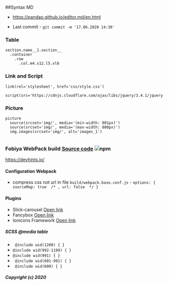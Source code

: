 
##Syntax MD

* https://pandao.github.io/editor.md/en.html

* Last commit -  ``git commit -m '17.06.2020 14:30'``




### Table
```
section.name__1.section__
  .container
    .row
      .col.m4.s12.l5.xl6
```
### Link and Script
```
link(rel='stylesheet', href='css/style.css')

script(src='https://cdnjs.cloudflare.com/ajax/libs/jquery/3.4.1/jquery.js')
```
### Picture
```
picture
  source(srcset='img/', media='(min-width: 801px)')
  source(srcset='img/', media='(max-width: 800px)')
  img.images(srcset='img/', alt='images_1')
  
```

### Fobiya WebPack build [Source code](https://github.com/Fobiya/coursecode) ![npm](https://badgen.net/npm/v/@babel/core) 

https://devhints.io/

#### Configuration Webpack
* compress css not url in file ``build/webpack.base.conf.js``  -  `` options: { sourceMap: true  /* , url: false  */ } ``


#### Plugins
* Slick-carousel  [Open link](https://github.com/kenwheeler/slick/)   
* Fancybox [Open link](https://github.com/fancyapps/fancybox)  
* Ionicons Framework [Open link](https://ionicons.com/v2/)  


##### SCSS @media table

*  `` @include wid(1200) { }``
*  `` @include wid(992-1199) { } ``
*  `` @include wid(991) { } ``
*  `` @include wid(601-991) { }``
*  `` @include wid(600) { }``

##### Copyright (c) 2020